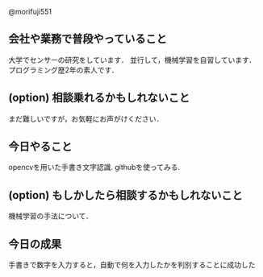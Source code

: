 @morifuji551

## 会社や業務で普段やっていること
大学でセンサーの研究をしています．
並行して，機械学習を自習しています．
プログラミング歴2年の素人です．

## (option) 相談乗れるかもしれないこと
まだ難しいですが，お気軽にお声がけください．

## 今日やること
opencvを用いた手書き文字認識.
githubを使ってみる.

## (option) もしかしたら相談するかもしれないこと
機械学習の手法について．

## 今日の成果
手書きで数字を入力すると，自動で何を入力したかを判別することに成功した
